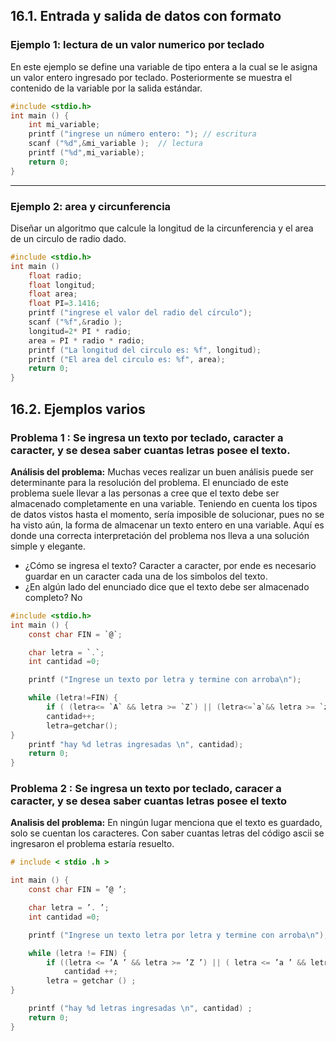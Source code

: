
## 16.1. Entrada y salida de datos con formato

### Ejemplo 1: lectura de un valor numerico por teclado
En este ejemplo se define una variable de tipo entera a la cual se le asigna un valor entero ingresado por teclado. Posteriormente se muestra el contenido de la variable por la salida estándar.

```c
#include <stdio.h>
int main () {
    int mi_variable;
    printf ("ingrese un número entero: "); // escritura
    scanf ("%d",&mi_variable );  // lectura
    printf ("%d",mi_variable);
    return 0;
}
```
---
### Ejemplo 2: area y circunferencia
Diseñar un algoritmo que calcule la longitud de la circunferencia y el area de un circulo de radio dado.

```c
#include <stdio.h>
int main ()
    float radio;
    float longitud;
    float area;
    float PI=3.1416;
    printf ("ingrese el valor del radio del cı́rculo");
    scanf ("%f",&radio );
    longitud=2* PI * radio;
    area = PI * radio * radio;
    printf ("La longitud del circulo es: %f", longitud);
    printf ("El area del circulo es: %f", area);
    return 0;
}
```

## 16.2. Ejemplos varios

### Problema 1 : Se ingresa un texto por teclado, caracter a caracter, y se desea saber cuantas letras posee el texto.

**Análisis del problema:** Muchas veces realizar un buen análisis puede ser determinante para la resolución del problema. El enunciado de este problema suele llevar a las personas a cree que el texto debe ser almacenado completamente en una variable. Teniendo en cuenta los tipos de datos vistos hasta el momento, serı́a imposible  de solucionar, pues no se ha visto aún, la forma de almacenar un texto entero en una variable. Aquı́ es donde una correcta interpretación del problema nos lleva a una solución simple y elegante.

- ¿Cómo se ingresa el texto? Caracter a caracter, por ende es necesario guardar en un caracter cada una de los simbolos del texto.
- ¿En algún lado del enunciado dice que el texto debe ser almacenado completo? No

```c
#include <stdio.h>
int main () {
    const char FIN = `@`;

    char letra = `.`;
    int cantidad =0;

    printf ("Ingrese un texto por letra y termine con arroba\n");

    while (letra!=FIN) {
        if ( (letra<= `A` && letra >= `Z`) || (letra<=`a`&& letra >= `z`));
        cantidad++;
        letra=getchar();
}
    printf "hay %d letras ingresadas \n", cantidad);
    return 0;
}

```


### Problema 2 : Se ingresa un texto por teclado, caracer a caracter, y se desea saber cuantas letras posee el texto

**Analisis del problema:** En ningún lugar menciona que el texto es guardado, solo se cuentan los caracteres. Con saber cuantas letras del código ascii se ingresaron el problema estarı́a resuelto.

```c
# include < stdio .h >

int main () {
    const char FIN = ’@ ’;

    char letra = ’. ’;
    int cantidad =0;

    printf ("Ingrese un texto letra por letra y termine con arroba\n");

    while (letra != FIN) {
        if ((letra <= ’A ’ && letra >= ’Z ’) || ( letra <= ’a ’ && letra >= ’z’))
            cantidad ++;
        letra = getchar () ;
}

    printf ("hay %d letras ingresadas \n", cantidad) ;
    return 0;
}
```











